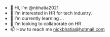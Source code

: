 - 👋 Hi, I’m @nbhatia2021
- 👀 I’m interested in HR for tech industry. 
- 🌱 I’m currently learning ...
- 💞️ I’m looking to collaborate on HR
- 📫 How to reach me nickbhatia@hotmail.com

<!---
nbhatia2021/nbhatia2021 is a ✨ special ✨ repository because its `README.md` (this file) appears on your GitHub profile.
You can click the Preview link to take a look at your changes.
--->
